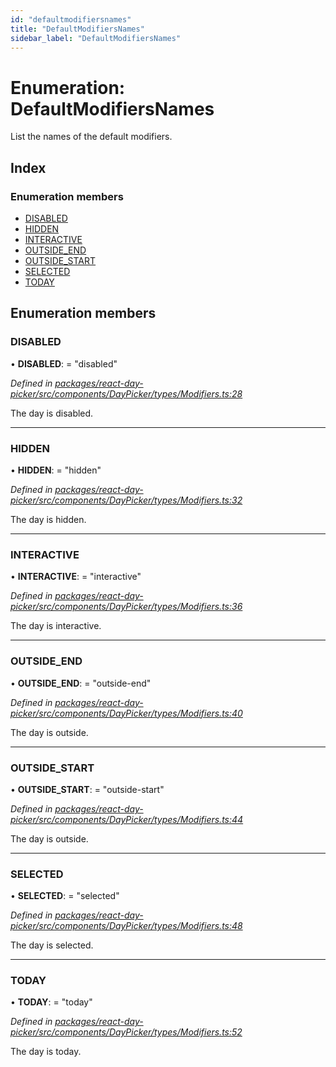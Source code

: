 ```yaml
---
id: "defaultmodifiersnames"
title: "DefaultModifiersNames"
sidebar_label: "DefaultModifiersNames"
---
```


# Enumeration: DefaultModifiersNames

List the names of the default modifiers.

## Index

### Enumeration members

* [DISABLED](defaultmodifiersnames.md#disabled)
* [HIDDEN](defaultmodifiersnames.md#hidden)
* [INTERACTIVE](defaultmodifiersnames.md#interactive)
* [OUTSIDE_END](defaultmodifiersnames.md#outside_end)
* [OUTSIDE_START](defaultmodifiersnames.md#outside_start)
* [SELECTED](defaultmodifiersnames.md#selected)
* [TODAY](defaultmodifiersnames.md#today)

## Enumeration members

###  DISABLED

• **DISABLED**: = "disabled"

*Defined in [packages/react-day-picker/src/components/DayPicker/types/Modifiers.ts:28](https://github.com/gpbl/react-day-picker/blob/fdbc0b39/packages/react-day-picker/src/components/DayPicker/types/Modifiers.ts#L28)*

The day is disabled.

___

###  HIDDEN

• **HIDDEN**: = "hidden"

*Defined in [packages/react-day-picker/src/components/DayPicker/types/Modifiers.ts:32](https://github.com/gpbl/react-day-picker/blob/fdbc0b39/packages/react-day-picker/src/components/DayPicker/types/Modifiers.ts#L32)*

The day is hidden.

___

###  INTERACTIVE

• **INTERACTIVE**: = "interactive"

*Defined in [packages/react-day-picker/src/components/DayPicker/types/Modifiers.ts:36](https://github.com/gpbl/react-day-picker/blob/fdbc0b39/packages/react-day-picker/src/components/DayPicker/types/Modifiers.ts#L36)*

The day is interactive.

___

###  OUTSIDE_END

• **OUTSIDE_END**: = "outside-end"

*Defined in [packages/react-day-picker/src/components/DayPicker/types/Modifiers.ts:40](https://github.com/gpbl/react-day-picker/blob/fdbc0b39/packages/react-day-picker/src/components/DayPicker/types/Modifiers.ts#L40)*

The day is outside.

___

###  OUTSIDE_START

• **OUTSIDE_START**: = "outside-start"

*Defined in [packages/react-day-picker/src/components/DayPicker/types/Modifiers.ts:44](https://github.com/gpbl/react-day-picker/blob/fdbc0b39/packages/react-day-picker/src/components/DayPicker/types/Modifiers.ts#L44)*

The day is outside.

___

###  SELECTED

• **SELECTED**: = "selected"

*Defined in [packages/react-day-picker/src/components/DayPicker/types/Modifiers.ts:48](https://github.com/gpbl/react-day-picker/blob/fdbc0b39/packages/react-day-picker/src/components/DayPicker/types/Modifiers.ts#L48)*

The day is selected.

___

###  TODAY

• **TODAY**: = "today"

*Defined in [packages/react-day-picker/src/components/DayPicker/types/Modifiers.ts:52](https://github.com/gpbl/react-day-picker/blob/fdbc0b39/packages/react-day-picker/src/components/DayPicker/types/Modifiers.ts#L52)*

The day is today.
